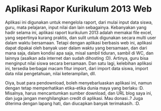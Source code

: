 # Aplikasi Rapor Kurikulum 2013 Web
Aplikasi ini digunakan untuk mengelola raport, dari mulai input data siswa, guru, mata pelajaran, input nilai dan lain sebagainya. Kebanyakan yang hadir selama ini, aplikasi raport kurikulum 2013 adalah memakai file excel, yang sepertinya kurang praktis, dan sulit untuk digunakan secara multi user dalam waktu bersamaan. Tetapi dengan aplikasi berbasis web ini, aplikasi dapat dipakai oleh banyak user dalam waktu yang bersamaan, dan dari mana saja, dalam kondisi apa saja, misal sambil tiduran, sambil di WC, dan lainnya (asalkan ada internet dan sudah dihosting :D). Artinya, guru bisa menginput nilai siswa secara bersamaan. Dan satu lagi, kelebihan aplikasi ini, tersedia berbagai macam fitur import, dari import data siswa, import data nilai pengetahuan, nilai keterampilan, dll.

Oiya, buat para pendownload, boleh menyebarluaskan aplikasi ini, namun dengan tetap memperhatikan etika-etika dunia maya yang berlaku :D. Misalnya, harus mencantumkan sumber download, dan URL blog saya ini, dan juga jangan menghilangkan credit di aplikasi. Mau donasi..? Juga diterima dengan lapang hati, dan diucapkan banyak terimakasih. :D.
